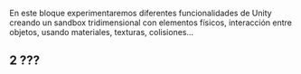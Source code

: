 

En este bloque experimentaremos diferentes funcionalidades de Unity creando un sandbox tridimensional con elementos físicos, interacción entre objetos, usando materiales, texturas, colisiones...

## 2 ???

<!-- >
_IMPROVISAR_
_NOTAS_: Usar trucos de Brackeys para que la escena sea mucho más elegante, también tiene HUDS al final de la serie: https://www.youtube.com/watch?v=j48LtUkZRjU&list=PLPV2KyIb3jR53Jce9hP7G5xC4O9AgnOuL

- Borrar el contenido por defecto como en el tutorial oficial: https://learn.unity.com/tutorial/setting-up-the-game?uv=2019.4&projectId=5f158f1bedbc2a0020e51f0d#5f0fb9feedbc2a0020763e64
- Crear y escalar el plano primitivo https://learn.unity.com/tutorial/setting-up-the-game?uv=2019.4&projectId=5f158f1bedbc2a0020e51f0d#5f0fbb47edbc2a00202b4d4d
- Crear al jugador https://learn.unity.com/tutorial/setting-up-the-game?uv=2019.4&projectId=5f158f1bedbc2a0020e51f0d#5f0fbe05edbc2a0020763eb8
- Ajustando las luces https://learn.unity.com/tutorial/setting-up-the-game?uv=2019.4&projectId=5f158f1bedbc2a0020e51f0d#5f0fbe9aedbc2a1a5386a5bc
- Materiales y colores: https://learn.unity.com/tutorial/setting-up-the-game?uv=2019.4&projectId=5f158f1bedbc2a0020e51f0d#5f0fbe9aedbc2a1a5386a5bc
-->
